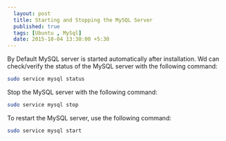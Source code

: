 ```yaml
---
  layout: post
  title: Starting and Stopping the MySQL Server
  published: true
  tags: [Ubuntu , MySql]
  date: 2015-10-04 13:30:00 +5:30
---
```


By Default MySQL server is started automatically after installation. Wd can check/verify the status of the MySQL server with the following command:

``` bash
sudo service mysql status
```

Stop the MySQL server with the following command:
``` bash
sudo service mysql stop
```

To restart the MySQL server, use the following command:

``` bash
sudo service mysql start
```